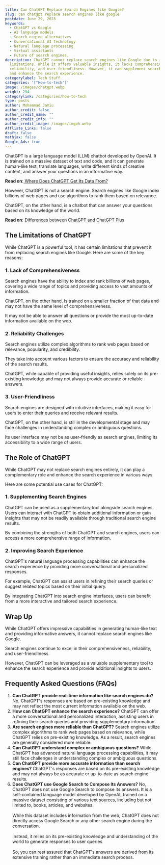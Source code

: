 ```yaml
---
title: Can ChatGPT Replace Search Engines like Google?
slug: can chatgpt replace search engines like google
postdate: June 29, 2023
keywords:
  - ChatGPT vs Google
  - AI language models
  - Search engine alternatives
  - Conversational AI technology
  - Natural language processing
  - Virtual assistants
  - Future of search engines.
description: ChatGPT cannot replace search engines like Google due to its
  limitations. While it offers valuable insights, it lacks comprehensiveness,
  reliability, and user-friendliness. However, it can supplement search engines
  and enhance the search experience.
categorylabel: Tech Stuff
categories: '["How-to-tech"]'
image: /images/chatgpt.webp
weight: 294
categorylink: /categories/how-to-tech
type: posts
author: Mohammad Jamiu
author_credit: false
author_credit_name: ""
author_credit_info: ""
author_credit_image: /images/imgph.webp
Affliate_Links: false
draft: false
mathjax: false
Google_Ads: true
---
```

ChatGPT is a large language model (LLM) chatbot developed by OpenAI. It is trained on a massive dataset of text and code, and it can generate human-like text, translate languages, write different kinds of creative content, and answer your questions in an informative way.

**Read on:**[  Where Does ChatGPT Get Its Data From?](/how-to-tech/where-does-chatgpt-get-data-from/)

However, ChatGPT is not a search engine. Search engines like Google index billions of web pages and use algorithms to rank them based on relevance. 

ChatGPT, on the other hand, is a chatbot that can answer your questions based on its knowledge of the world.

**Read on:** [Differences between ChatGPT and ChatGPT Plus](/how-to-tech/difference-between-chatgpt-and-chatgpt-plus/)

## **The Limitations of ChatGPT**

While ChatGPT is a powerful tool, it has certain limitations that prevent it from replacing search engines like Google. Here are some of the key reasons:

### **1. Lack of Comprehensiveness**

Search engines have the ability to index and rank billions of web pages, covering a wide range of topics and providing access to vast amounts of information. 

ChatGPT, on the other hand, is trained on a smaller fraction of that data and may not have the same level of comprehensiveness. 

It may not be able to answer all questions or provide the most up-to-date information available on the web.

### **2. Reliability Challenges**

Search engines utilize complex algorithms to rank web pages based on relevance, popularity, and credibility. 

They take into account various factors to ensure the accuracy and reliability of the search results. 

ChatGPT, while capable of providing useful insights, relies solely on its pre-existing knowledge and may not always provide accurate or reliable answers.

### **3. User-Friendliness**

Search engines are designed with intuitive interfaces, making it easy for users to enter their queries and receive relevant results. 

ChatGPT, on the other hand, is still in the developmental stage and may face challenges in understanding complex or ambiguous questions. 

Its user interface may not be as user-friendly as search engines, limiting its accessibility to a wide range of users.

## **The Role of ChatGPT**

While ChatGPT may not replace search engines entirely, it can play a complementary role and enhance the search experience in various ways. 

Here are some potential use cases for ChatGPT:

### **1. Supplementing Search Engines**

ChatGPT can be used as a supplementary tool alongside search engines. Users can interact with ChatGPT to obtain additional information or gain insights that may not be readily available through traditional search engine results. 

By combining the strengths of both ChatGPT and search engines, users can access a more comprehensive range of information.

### **2. Improving Search Experience**

ChatGPT's natural language processing capabilities can enhance the search experience by providing more conversational and personalized responses. 

For example, ChatGPT can assist users in refining their search queries or suggest related topics based on their initial query. 

By integrating ChatGPT into search engine interfaces, users can benefit from a more interactive and tailored search experience.

## **Wrap Up**

While ChatGPT offers impressive capabilities in generating human-like text and providing informative answers, it cannot replace search engines like Google. 

Search engines continue to excel in their comprehensiveness, reliability, and user-friendliness. 

However, ChatGPT can be leveraged as a valuable supplementary tool to enhance the search experience and provide additional insights to users.

## **Frequently Asked Questions (FAQs)**

1. **Can ChatGPT provide real-time information like search engines do?** No, ChatGPT's responses are based on pre-existing knowledge and may not reflect the most current information available on the web.
2. **How can ChatGPT enhance the search experience?** ChatGPT can offer a more conversational and personalized interaction, assisting users in refining their search queries and providing supplementary information.
3. **Are search engines more reliable than ChatGPT?** Search engines utilize complex algorithms to rank web pages based on relevance, while ChatGPT relies on pre-existing knowledge. As a result, search engines are generally considered more reliable.
4. **Can ChatGPT understand complex or ambiguous questions?** While ChatGPT has advanced natural language processing capabilities, it may still face challenges in understanding complex or ambiguous questions.
5. **Can ChatGPT provide more accurate information than search engines?** ChatGPT's responses are based on its pre-existing knowledge and may not always be as accurate or up-to-date as search engine results.
6. **Does ChatGPT use Google Search to Compose Its Answers?** No, ChatGPT does not use Google Search to compose its answers. It is a self-contained language model developed by OpenAI, trained on a massive dataset consisting of various text sources, including but not limited to, books, articles, and websites. \
   \
   While this dataset includes information from the web, ChatGPT does not directly access Google Search or any other search engine during the conversation. \
   \
   Instead, it relies on its pre-existing knowledge and understanding of the world to generate responses to user queries. \
   \
   So, you can rest assured that ChatGPT's answers are derived from its extensive training rather than an immediate search process.